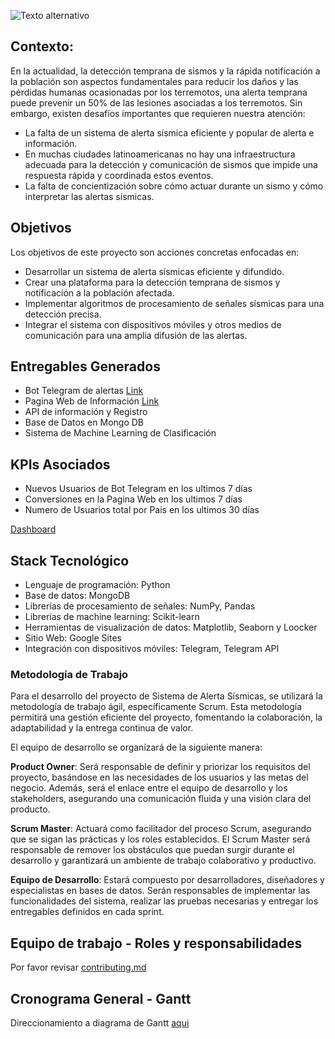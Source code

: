 ![Texto alternativo](https://drive.google.com/uc?export=view&id=1LD0nrhSYzXCOxtlkiMdBfwpN0pKe3jbP)


## Contexto:

En la actualidad, la detección temprana de sismos y la rápida notificación a la población son aspectos fundamentales para reducir los daños y las pérdidas humanas ocasionadas por los terremotos, una alerta temprana puede prevenir un 50% de las lesiones asociadas a los terremotos. Sin embargo, existen desafíos importantes que requieren nuestra atención:

- La falta de un sistema de alerta sísmica eficiente y popular de alerta e información.
- En muchas ciudades latinoamericanas no hay una infraestructura adecuada para la detección y comunicación de sismos que impide una respuesta rápida y coordinada estos eventos.
- La falta de concientización sobre cómo actuar durante un sismo y cómo interpretar las alertas sísmicas.
  
## Objetivos

Los objetivos de este proyecto son acciones concretas enfocadas en:

- Desarrollar un sistema de alerta sísmicas eficiente y difundido.
- Crear una plataforma para la detección temprana de sismos y notificación a la población afectada.
- Implementar algoritmos de procesamiento de señales sísmicas para una detección precisa.
- Integrar el sistema con dispositivos móviles y otros medios de comunicación para una amplia difusión de las alertas.

## Entregables Generados

- Bot Telegram de alertas  [Link](https://t.me/Sismobot)
- Pagina Web de Información [Link](https://sites.google.com/view/alertaterremoto/inicio)
- API de información y Registro
- Base de Datos en Mongo DB
- Sistema de Machine Learning de Clasificación

## KPIs Asociados
- Nuevos Usuarios de Bot Telegram en los ultimos 7 días
- Conversiones en la Pagina Web en los ultimos 7 días
- Numero de Usuarios total por Pais en los ultimos 30 días
  
[Dashboard](https://lookerstudio.google.com/reporting/f1f70816-5563-4f86-b1af-dfd2f6fb495f) 

## Stack Tecnológico
- Lenguaje de programación: Python
- Base de datos: MongoDB
- Librerías de procesamiento de señales: NumPy, Pandas
- Librerías de machine learning: Scikit-learn
- Herramientas de visualización de datos: Matplotlib, Seaborn y Loocker
- Sitio Web: Google Sites
- Integración con dispositivos móviles: Telegram, Telegram API

### Metodología de Trabajo
Para el desarrollo del proyecto de Sistema de Alerta Sísmicas, se utilizará la metodología de trabajo ágil, específicamente Scrum. Esta metodología permitirá una gestión eficiente del proyecto, fomentando la colaboración, la adaptabilidad y la entrega continua de valor.

El equipo de desarrollo se organizará de la siguiente manera:

**Product Owner**: Será responsable de definir y priorizar los requisitos del proyecto, basándose en las necesidades de los usuarios y las metas del negocio. Además, será el enlace entre el equipo de desarrollo y los stakeholders, asegurando una comunicación fluida y una visión clara del producto.

**Scrum Master**: Actuará como facilitador del proceso Scrum, asegurando que se sigan las prácticas y los roles establecidos. El Scrum Master será responsable de remover los obstáculos que puedan surgir durante el desarrollo y garantizará un ambiente de trabajo colaborativo y productivo.

**Equipo de Desarrollo**: Estará compuesto por desarrolladores, diseñadores y especialistas en bases de datos. Serán responsables de implementar las funcionalidades del sistema, realizar las pruebas necesarias y entregar los entregables definidos en cada sprint.

## Equipo de trabajo - Roles y responsabilidades
Por favor revisar [contributing.md](https://github.com/Magic-Mario/sismos_henry/blob/master/documentation/contributing.md)
## Cronograma General - Gantt
Direccionamiento a diagrama de Gantt [aqui](https://github.com/Magic-Mario/sismos_henry/blob/master/documentation/diag_gantt/PF-Henry-diagrama_gantt.pdf) 
